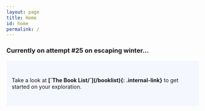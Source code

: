 ```yaml
---
layout: page
title: Home
id: home
permalink: /
---
```


### Currently on attempt #25 on escaping winter...

<p style="padding: 3em 1em; background: #f5f7ff; border-radius: 4px;">
  Take a look at <span style="font-weight: bold">[`The Book List/`](/booklist){: .internal-link}</span> to get started on your exploration.
</p>


<style>
  .wrapper {
    max-width: 46em;
  }
</style>
